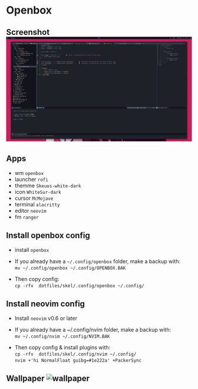 # Openbox

## Screenshot ![screenshot](s.png "Screenshot 1")

## Apps
- wm `openbox`
- launcher `rofi`
- themme `Skeuos-white-dark`
- icon `WhiteSur-dark`
- cursor `McMojave`
- terminal `alacritty`
- editor `neovim`
- fm `ranger`

## Install openbox config
- install ```openbox```

- If you already have a `~/.config/openbox` folder, make a backup with: <br/>
`mv ~/.config/openbox ~/.config/OPENBOX.BAK`

- Then copy config: <br/>
`cp -rfv  dotfiles/skel/.config/openbox ~/.config/`

## Install neovim config
- Install `neovim` v0.6 or later

- If you already have a ~/.config/nvim folder, make a backup with: <br/>
`mv ~/.config/nvim ~/.config/NVIM.BAK`

- Then copy config & install plugins with: <br/>
`cp -rfv  dotfiles/skel/.config/nvim ~/.config/` <br/>
``nvim +'hi NormalFloat guibg=#1e222a' +PackerSync``

## Wallpaper ![wallpaper](etc/skel/.wall/blood.png "blood.png")
